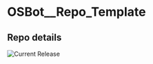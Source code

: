# OSBot__Repo_Template

## Repo details

![Current Release](https://img.shields.io/badge/release-v0.7.11-blue)
